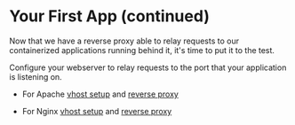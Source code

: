 # Your First App (continued)

Now that we have a reverse proxy able to relay requests to our containerized applications running behind it, it's time to put it to the test. 

Configure your webserver to relay requests to the port that your application is listening on. 
  * For Apache [vhost setup](https://www.digitalocean.com/community/tutorials/how-to-set-up-apache-virtual-hosts-on-ubuntu-18-04-quickstart) and [reverse proxy](https://limeproxies.netlify.app/blog/step-by-step-guide-to-configure-apache-reverse-proxy/) 
  
  * For Nginx [vhost setup](https://www.tecmint.com/create-nginx-server-blocks-in-ubuntu/) and [reverse proxy](https://bitlaunch.io/blog/how-to-use-nginx-as-a-reverse-proxy-on-ubuntu-20-04/)